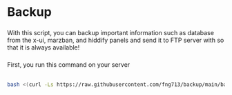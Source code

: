 <h1 align="left">Backup</h1>

###

<p align="left">With this script, you can backup important information such as database from the x-ui, marzban, and hiddify panels and send it to FTP server with so that it is always available!</p>

###

<p align="left">First, you run this command on your server<br><br></p> 

```bash
bash <(curl -Ls https://raw.githubusercontent.com/fng713/backup/main/backup.sh)
``` 

